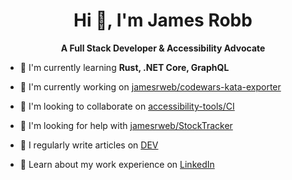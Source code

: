 <h1 align="center">Hi 👋, I'm James Robb</h1>
<p align="center"><strong>A Full Stack Developer & Accessibility Advocate</strong></p>

- 🌱 I'm currently learning **Rust, .NET Core, GraphQL**

- 🔭 I'm currently working on [jamesrweb/codewars-kata-exporter](https://github.com/jamesrweb/codewars-kata-exporter)

- 👯 I'm looking to collaborate on [accessibility-tools/CI](https://github.com/accessibility-tools/CI)

- 🤝 I'm looking for help with [jamesrweb/StockTracker](https://github.com/jamesrweb/StockTracker)

- 📝 I regularly write articles on [DEV](https://dev.to/jamesrweb)

- 📄 Learn about my work experience on [LinkedIn](https://www.linkedin.com/in/jamesrobbweb/)
